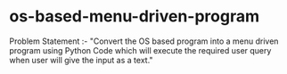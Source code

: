 # os-based-menu-driven-program
Problem Statement :- "Convert the OS based program into a menu driven program using Python Code which will execute the required user query when user will give the input as a text."

